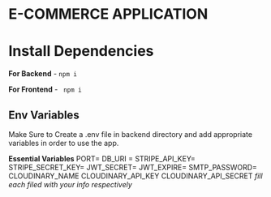 # E-COMMERCE APPLICATION

# Install Dependencies

**For Backend** - `npm i`

**For Frontend** - ` npm i`

## Env Variables

Make Sure to Create a .env file in backend directory and add appropriate variables in order to use the app.

**Essential Variables**
PORT= 
DB_URI = 
STRIPE_API_KEY= 
STRIPE_SECRET_KEY= 
JWT_SECRET= 
JWT_EXPIRE= 
SMTP_PASSWORD=
CLOUDINARY_NAME 
CLOUDINARY_API_KEY 
CLOUDINARY_API_SECRET 
_fill each filed with your info respectively_